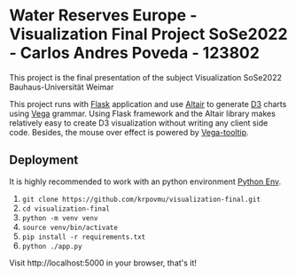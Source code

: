 # Water Reserves Europe - Visualization Final Project SoSe2022 - Carlos Andres Poveda - 123802

This project is the final presentation of the subject Visualization SoSe2022 Bauhaus-Universität Weimar

This project runs with [Flask](http://flask.pocoo.org) application and use [Altair](https://altair-viz.github.io/index.html) to generate [D3](https://d3js.org) charts using [Vega](https://vega.github.io/vega/) grammar. Using Flask framework and the Altair library makes relatively easy to create D3 visualization without writing any client side code. Besides, the mouse over effect is powered by [Vega-tooltip](https://github.com/vega/vega-tooltip).

## Deployment

It is highly recommended to work with an python environment [Python Env](https://docs.python.org/3/library/venv.html).

1. `git clone https://github.com/krpovmu/visualization-final.git`
1. `cd visualization-final`
1. `python -m venv venv`
1. `source venv/bin/activate`
1. `pip install -r requirements.txt`
1. `python ./app.py`

Visit http://localhost:5000 in your browser, that's it!

<!--
## Deployment with Docker

You can deploy and run the application locally using [Docker](https://www.docker.com/). You can run `make docker-run` or:

1. `docker build -t flask_app .`
1. `docker run --init --rm -d --publish 127.0.0.1:5000:5000 flask_app`

Once running, visit `localhost:5000` on your web browser. 
-->

